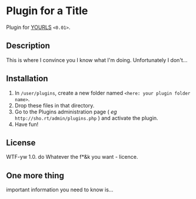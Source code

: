 Plugin for a Title
====================

Plugin for [YOURLS](http://yourls.org) `<0.01>`. 

Description
-----------
This is where I convince you I know what I'm doing. Unfortunately I don't...

Installation
------------
1. In `/user/plugins`, create a new folder named `<here: your plugin folder name>`.
2. Drop these files in that directory.
3. Go to the Plugins administration page ( *eg* `http://sho.rt/admin/plugins.php` ) and activate the plugin.
4. Have fun!

License
-------
WTF-yw 1.0. do Whatever the f*&k you want - licence.

One more thing
--------------
important information you need to know is...
